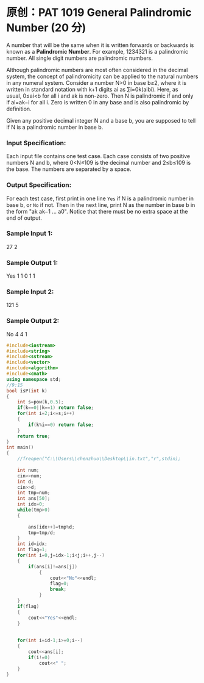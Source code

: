 # 原创：PAT 1019 General Palindromic Number (20 分)

A number that will be the same when it is written forwards or backwards is known as a **Palindromic Number**. For example, 1234321 is a palindromic number. All single digit numbers are palindromic numbers.

Although palindromic numbers are most often considered in the decimal system, the concept of palindromicity can be applied to the natural numbers in any numeral system. Consider a number N&gt;0 in base b≥2, where it is written in standard notation with k+1 digits a​i​​ as ∑​i=0​k​​(a​i​​b​i​​). Here, as usual, 0≤a​i​​&lt;b for all i and a​k​​ is non-zero. Then N is palindromic if and only if a​i​​=a​k−i​​ for all i. Zero is written 0 in any base and is also palindromic by definition.

Given any positive decimal integer N and a base b, you are supposed to tell if N is a palindromic number in base b.

### Input Specification:

Each input file contains one test case. Each case consists of two positive numbers N and b, where 0&lt;N≤10​9​​ is the decimal number and 2≤b≤10​9​​ is the base. The numbers are separated by a space.

### Output Specification:

For each test case, first print in one line `Yes` if N is a palindromic number in base b, or `No` if not. Then in the next line, print N as the number in base b in the form "a​k​​ a​k−1​​ ... a​0​​". Notice that there must be no extra space at the end of output.

### Sample Input 1:
27 2

### Sample Output 1:
Yes
1 1 0 1 1
### Sample Input 2:
121 5

### Sample Output 2:
No
4 4 1

```c++
#include<iostream>
#include<string>
#include<sstream>
#include<vector>
#include<algorithm>
#include<cmath>
using namespace std;
//9:15
bool isP(int k)
{
	int s=pow(k,0.5);
	if(k==0||k==1) return false;
	for(int i=2;i<=s;i++)
	{
		if(k%i==0) return false;	
	}
	return true;
}
int main()
{
	//freopen("C:\\Users\\chenzhuo\\Desktop\\in.txt","r",stdin);
	
	int num;
	cin>>num;
	int d;
	cin>>d;
	int tmp=num;
	int ans[50];
	int idx=0;
	while(tmp>0)
	{
		
		ans[idx++]=tmp%d;
		tmp=tmp/d;
	}
	int id=idx;
	int flag=1;
	for(int i=0,j=idx-1;i<j;i++,j--)
	{
		if(ans[i]!=ans[j])
			{
				cout<<"No"<<endl;
				flag=0;
				break;
			}
	}
	if(flag)
	{
		cout<<"Yes"<<endl;
	}
		
		
	for(int i=id-1;i>=0;i--)
	{
		cout<<ans[i];
		if(i!=0)
			cout<<" ";
	}
}
```
 
